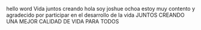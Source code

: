 hello word
Vida juntos creando
hola soy joshue ochoa estoy muy contento y agradecido por participar en el desarrollo de la vida
JUNTOS CREANDO UNA MEJOR CALIDAD DE VIDA PARA TODOS
